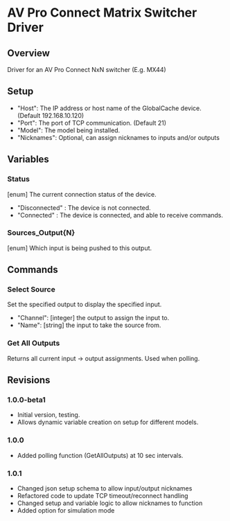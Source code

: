 # AV Pro Connect Matrix Switcher Driver

## Overview

Driver for an AV Pro Connect NxN switcher (E.g. MX44)

## Setup

- "Host": The IP address or host name of the GlobalCache device. (Default 192.168.10.120)
- "Port": The port of TCP communication. (Default 21)
- "Model": The model being installed.
- "Nicknames": Optional, can assign nicknames to inputs and/or outputs

## Variables

### Status

[enum] The current connection status of the device.
- "Disconnected" : The device is not connected.
- "Connected" : The device is connected, and able to receive commands.

### Sources_Output{N}

[enum] Which input is being pushed to this output.

## Commands

### Select Source
Set the specified output to display the specified input.
- "Channel": [integer] the output to assign the input to.
- "Name": [string] the input to take the source from.

### Get All Outputs
Returns all current input -> output assignments. Used when polling.

## Revisions

### 1.0.0-beta1

- Initial version, testing.
- Allows dynamic variable creation on setup for different models.

### 1.0.0

- Added polling function (GetAllOutputs) at 10 sec intervals.

### 1.0.1

- Changed json setup schema to allow input/output nicknames
- Refactored code to update TCP timeout/reconnect handling
- Changed setup and variable logic to allow nicknames to function
- Added option for simulation mode
